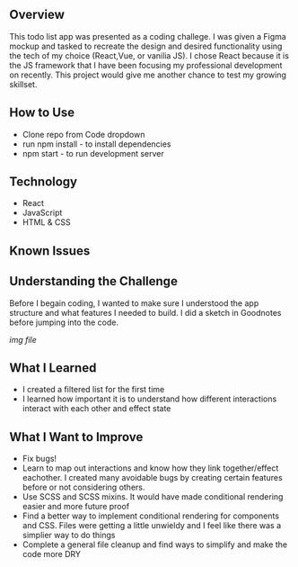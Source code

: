 ## Overview

This todo list app was presented as a coding challege. I was given a Figma mockup and tasked to recreate the design and desired functionality using the tech of my choice (React,Vue, or vanilia JS). I chose React because it is the JS framework that I have been focusing my professional development on recently. This project would give me another chance to test my growing skillset.

## How to Use

* Clone repo from Code dropdown
* run npm install - to install dependencies 
* npm start - to run development server

## Technology

* React
* JavaScript
* HTML & CSS

## Known Issues

## Understanding the Challenge

Before I begain coding, I wanted to make sure I understood the app structure and what features I needed to build. I did a sketch in Goodnotes before jumping into the code.

*img file*

## What I Learned

* I created a filtered list for the first time
* I learned how important it is to understand how different interactions interact with each other and effect state

## What I Want to Improve

* Fix bugs!
* Learn to map out interactions and know how they link together/effect eachother. I created many avoidable bugs by creating certain features before or not considering others.
* Use SCSS and SCSS mixins. It would have made conditional rendering easier and more future proof
* Find a better way to implement conditional rendering for components and CSS. Files were getting a little unwieldy and I feel like there was a simplier way to do things
* Complete a general file cleanup and find ways to simplify and make the code more DRY 